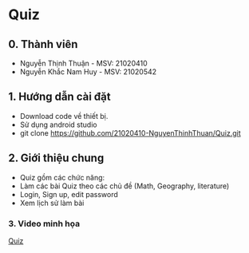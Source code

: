 # Quiz

## 0. Thành viên
- Nguyễn Thịnh Thuận - MSV: 21020410
- Nguyễn Khắc Nam Huy - MSV: 21020542

## 1. Hướng dẫn cài đặt

- Download code về thiết bị.
- Sử dụng android studio
- git clone https://github.com/21020410-NguyenThinhThuan/Quiz.git

## 2. Giới thiệu chung
- Quiz gồm các chức năng: 
- Làm các bài Quiz theo các chủ đề (Math, Geography, literature)
- Login, Sign up, edit password
- Xem lịch sử làm bài
### 3. Video minh họa 
[Quiz](https://drive.google.com/file/d/1xena4cAzZKpzsngcDqCbLwgV2dQbhEjT/view?fbclid=IwAR2QuVWQVft2ziDFDgl3A-ykvo4exvttwt3oFAwjUDztinpKKky0EU8JfUw)


